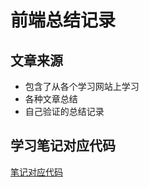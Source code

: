 # 前端总结记录


## 文章来源

- 包含了从各个学习网站上学习
- 各种文章总结
- 自己验证的总结记录

## 学习笔记对应代码

[笔记对应代码](https://github.com/zhao-farmer/learning-front)

